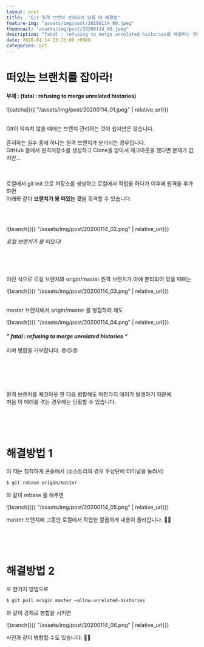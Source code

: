 ```yaml
---
layout: post
title:  "Git 원격 브랜치 분리되어 있을 때 해결법"
feature-img: "assets/img/post/20200114_00.jpeg"
thumbnail: "assets/img/post/20200114_00.jpeg"
description: "fatal : refusing to merge unrelated histories를 해결하는 방법"
date: 2020-01-14 23:15:00 +0900
categories: git
---
```


#  떠있는 브랜치를 잡아라!

#### 부제 : (fatal : refusing to merge unrelated histories)

 ![catcha]({{ "/assets/img/post/20200114_01.jpeg" | relative_url}})

<br/>
Git이 익숙치 않을 때에는 브랜치 관리하는 것이 쉽지만은 않습니다.<br/>
<br/>
흔히하는 실수 중에 하나는 원격 브랜치가 분리되는 경우입니다.<br/>
GitHub 등에서 원격저장소를 생성하고 Clone을 받아서 체크아웃을 했다면 문제가 없지만…<br/>
<br/>
<br/>

로컬에서 git init 으로 저장소를 생성하고 로컬에서 작업을 하다가 이후에 원격을 추가 하면<br/>
아래와 같이 **브랜치가 붕 떠있는 것**을 목격할 수 있습니다.<br/>

<br/><br/>

![branch]({{ "/assets/img/post/20200114_02.png" | relative_url}})

*로컬 브랜치가 붕 떠있다!*

<br/><br/><br/>

이런 식으로 로컬 브랜치와 origin/master 원격 브랜치가 아예 분리되어 있을 때에는<br/>

![branch]({{ "/assets/img/post/20200114_03.png" | relative_url}})

<br/>
master 브랜치에서 origin/master 를 병합하려 해도<br/>
 
![branch]({{ "/assets/img/post/20200114_04.png" | relative_url}})

#### *” fatal : refusing to merge unrelated histories “*

라며 병합을 거부합니다. 😣😣😣

 <br/><br/><br/><br/>

 

원격 브랜치를 체크아웃 한 다음 병합해도 마찬가지 에러가 발생하기 때문에<br/>
처음 이 에러를 겪는 경우에는 당황할 수 있습니다.<br/>

<br/><br/><br/>

# 해결방법 1
 

이 때는 침착하게 콘솔에서 (소스트리의 경우 우상단에 터미널을 눌러서) <br/>

```bash
$ git rebase origin/master
```

와 같이 rebase 를 해주면<br/>

![branch]({{ "/assets/img/post/20200114_05.png" | relative_url}})

master 브랜치에 그동안 로컬에서 작업한 깔끔하게 내용이 올라갑니다. 👏👏

<br/><br/><br/> 

 

# 해결방법 2
 

또 한가지 방법으로<br/>

```bash
$ git pull origin master –allow-unrelated-histories
```

와 같이 강제로 병합을 시키면<br/>

![branch]({{ "/assets/img/post/20200114_06.png" | relative_url}})

사진과 같이 병합할 수도 있습니다. 👏👏

<br/><br/><br/>